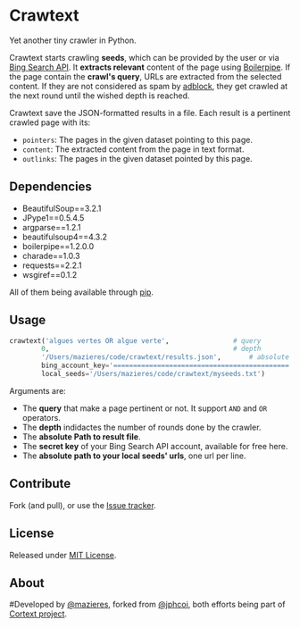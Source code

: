# Crawtext

Yet another tiny crawler in Python.

Crawtext starts crawling **seeds**, which can be provided by the user or via [Bing Search API](http://datamarket.azure.com/dataset/bing/search). It **extracts relevant** content of the page using [Boilerpipe](https://code.google.com/p/boilerpipe/). If the page contain the **crawl's query**, URLs are extracted from the selected content. If they are not considered as spam by [adblock](https://adblockplus.org/), they get crawled at the next round until the wished depth is reached.

Crawtext save the JSON-formatted results in a file. Each result is a pertinent crawled page with its:
+ `pointers`: The pages in the given dataset pointing to this page.
+ `content`: The extracted content from the page in text format.
+ `outlinks`: The pages in the given dataset pointed by this page.

## Dependencies
+ BeautifulSoup==3.2.1
+ JPype1==0.5.4.5
+ argparse==1.2.1
+ beautifulsoup4==4.3.2
+ boilerpipe==1.2.0.0
+ charade==1.0.3
+ requests==2.2.1
+ wsgiref==0.1.2

All of them being available through [pip](http://www.pip-installer.org/en/latest/installing.html).

## Usage

```python
crawtext('algues vertes OR algue verte', 				# query
		0, 												# depth
		'/Users/mazieres/code/crawtext/results.json',		# absolute path to result file
		bing_account_key='============================================', # Bing Search API key
		local_seeds='/Users/mazieres/code/crawtext/myseeds.txt') 		# absolute path to local seeds
```

Arguments are:

+ The **query** that make a page pertinent or not. It support `AND` and `OR` operators.
+ The **depth** indidactes the number of rounds done by the crawler.
+ The **absolute Path to result file**.
+ The **secret key** of your Bing Search API account, available for free here.
+ The **absolute path to your local seeds' urls**, one url per line.

## Contribute

Fork (and pull), or use the [Issue tracker](https://github.com/mazieres/crawtext/issues).

## License

Released under [MIT License](http://opensource.org/licenses/MIT).

## About

#Developed by [@mazieres](http://mazier.es), forked from [@jphcoi](http://jph.cointet.free.fr/wp/), both efforts being part of [Cortext project](http://cortext.fr/).
